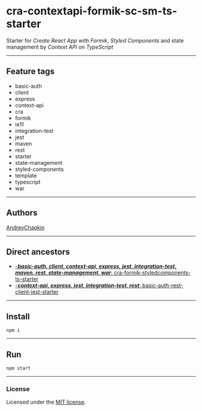 # cra-contextapi-formik-sc-sm-ts-starter

Starter for *Create React App* with *Formik*, *Styled Components* and state management by *Context API* on *TypeScript*

---

## Feature tags

- basic-auth
- client
- express
- context-api
- cra
- formik
- ie11
- integration-test
- jest
- maven
- rest
- starter
- state-management
- styled-components
- template
- typescript
- war

---

## Authors

[AndreyChapkin](https://github.com/orgs/Jepria/people/AndreyChapkin)

---

## Direct ancestors

- [-***basic-auth, client, context-api, express, jest, integration-test, maven, rest, state-management, war***: cra-formik-styledcomponents-ts-starter](https://github.com/softspiders/cra-formik-styledcomponents-ts-starter)
- [-***context-api, express, jest, integration-test, rest***: basic-auth-rest-client-jest-starter](https://github.com/softspiders/basic-auth-rest-client-jest-starter)



---

## Install

```
npm i
```

---

## Run

```
npm start
```

---

### License

Licensed under the [MIT license](./LICENSE). 
